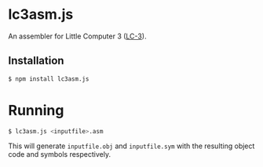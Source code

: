 # lc3asm.js

An assembler for Little Computer 3 ([LC-3](https://en.wikipedia.org/wiki/Little_Computer_3)).

## Installation

```sh
$ npm install lc3asm.js
```

# Running

```sh
$ lc3asm.js <inputfile>.asm
```

This will generate `inputfile.obj` and `inputfile.sym` with the resulting object code and symbols respectively.
